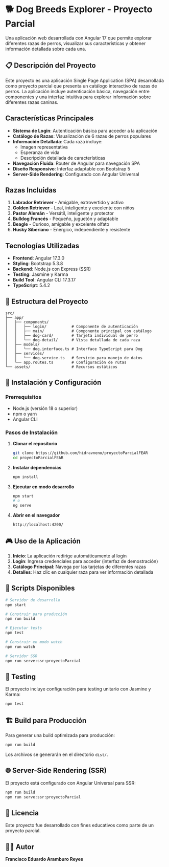 # 🐕 Dog Breeds Explorer - Proyecto Parcial

Una aplicación web desarrollada con Angular 17 que permite explorar diferentes razas de perros, visualizar sus características y obtener información detallada sobre cada una.

## 📋 Descripción del Proyecto

Este proyecto es una aplicación Single Page Application (SPA) desarrollada como proyecto parcial que presenta un catálogo interactivo de razas de perros. La aplicación incluye autenticación básica, navegación entre componentes y una interfaz intuitiva para explorar información sobre diferentes razas caninas.

##  Características Principales

- **Sistema de Login**: Autenticación básica para acceder a la aplicación
- **Catálogo de Razas**: Visualización de 6 razas de perros populares
- **Información Detallada**: Cada raza incluye:
  - Imagen representativa
  - Esperanza de vida
  - Descripción detallada de características
- **Navegación Fluida**: Router de Angular para navegación SPA
- **Diseño Responsivo**: Interfaz adaptable con Bootstrap 5
- **Server-Side Rendering**: Configurado con Angular Universal

##  Razas Incluidas

1. **Labrador Retriever** - Amigable, extrovertido y activo
2. **Golden Retriever** - Leal, inteligente y excelente con niños
3. **Pastor Alemán** - Versátil, inteligente y protector
4. **Bulldog Francés** - Pequeño, juguetón y adaptable
5. **Beagle** - Curioso, amigable y excelente olfato
6. **Husky Siberiano** - Enérgico, independiente y resistente

##  Tecnologías Utilizadas

- **Frontend**: Angular 17.3.0
- **Styling**: Bootstrap 5.3.8
- **Backend**: Node.js con Express (SSR)
- **Testing**: Jasmine y Karma
- **Build Tool**: Angular CLI 17.3.17
- **TypeScript**: 5.4.2

## 📁 Estructura del Proyecto

```
src/
├── app/
│   ├── components/
│   │   ├── login/           # Componente de autenticación
│   │   ├── main/            # Componente principal con catálogo
│   │   ├── dog-card/        # Tarjeta individual de perro
│   │   └── dog-detail/      # Vista detallada de cada raza
│   ├── models/
│   │   └── dog.interface.ts # Interface TypeScript para Dog
│   ├── services/
│   │   └── dog.service.ts   # Servicio para manejo de datos
│   └── app.routes.ts        # Configuración de rutas
└── assets/                  # Recursos estáticos
```

## 🚀 Instalación y Configuración

### Prerrequisitos
- Node.js (versión 18 o superior)
- npm o yarn
- Angular CLI

### Pasos de Instalación

1. **Clonar el repositorio**
   ```bash
   git clone https://github.com/hidravneno/proyectoParcialFEAR
   cd proyectoParcialFEAR

   ```

2. **Instalar dependencias**
   ```bash
   npm install
   ```

3. **Ejecutar en modo desarrollo**
   ```bash
   npm start
   # o
   ng serve
   ```

4. **Abrir en el navegador**
   ```
   http://localhost:4200/
   ```

## 🎮 Uso de la Aplicación

1. **Inicio**: La aplicación redirige automáticamente al login
2. **Login**: Ingresa credenciales para acceder (interfaz de demostración)
3. **Catálogo Principal**: Navega por las tarjetas de diferentes razas
4. **Detalles**: Haz clic en cualquier raza para ver información detallada

## 📜 Scripts Disponibles

```bash
# Servidor de desarrollo
npm start

# Construir para producción
npm run build

# Ejecutar tests
npm test

# Construir en modo watch
npm run watch

# Servidor SSR
npm run serve:ssr:proyectoParcial
```

## 🧪 Testing

El proyecto incluye configuración para testing unitario con Jasmine y Karma:

```bash
npm test
```

## 🏗️ Build para Producción

Para generar una build optimizada para producción:

```bash
npm run build
```

Los archivos se generarán en el directorio `dist/`.

## 🌐 Server-Side Rendering (SSR)

El proyecto está configurado con Angular Universal para SSR:

```bash
npm run build
npm run serve:ssr:proyectoParcial
```


## 📝 Licencia

Este proyecto fue desarrollado con fines educativos como parte de un proyecto parcial.

## 👨‍💻 Autor

**Francisco Eduardo Aramburo Reyes**




